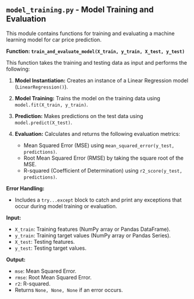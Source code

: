 ## `model_training.py` - Model Training and Evaluation

This module contains functions for training and evaluating a machine learning model for car price prediction.

**Function: `train_and_evaluate_model(X_train, y_train, X_test, y_test)`**

This function takes the training and testing data as input and performs the following:

1.  **Model Instantiation:** Creates an instance of a Linear Regression model (`LinearRegression()`).

2.  **Model Training:** Trains the model on the training data using `model.fit(X_train, y_train)`.

3.  **Prediction:** Makes predictions on the test data using `model.predict(X_test)`.

4.  **Evaluation:** Calculates and returns the following evaluation metrics:
    *   Mean Squared Error (MSE) using `mean_squared_error(y_test, predictions)`.
    *   Root Mean Squared Error (RMSE) by taking the square root of the MSE.
    *   R-squared (Coefficient of Determination) using `r2_score(y_test, predictions)`.

**Error Handling:**

*   Includes a `try...except` block to catch and print any exceptions that occur during model training or evaluation.

**Input:**

*   `X_train`: Training features (NumPy array or Pandas DataFrame).
*   `y_train`: Training target values (NumPy array or Pandas Series).
*   `X_test`: Testing features.
*   `y_test`: Testing target values.

**Output:**

*   `mse`: Mean Squared Error.
*   `rmse`: Root Mean Squared Error.
*   `r2`: R-squared.
*   Returns `None, None, None` if an error occurs.
